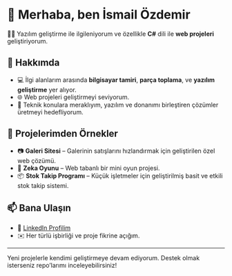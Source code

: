 # 👋 Merhaba, ben İsmail Özdemir

👨‍💻 Yazılım geliştirme ile ilgileniyorum ve özellikle **C#** dili ile **web projeleri** geliştiriyorum.

## 💼 Hakkımda

- 💻 İlgi alanlarım arasında **bilgisayar tamiri**, **parça toplama**, ve **yazılım geliştirme** yer alıyor.  
- 🌐 Web projeleri geliştirmeyi seviyorum.  
- 🔧 Teknik konulara meraklıyım, yazılım ve donanımı birleştiren çözümler üretmeyi hedefliyorum.

## 🚀 Projelerimden Örnekler

- 📷 **Galeri Sitesi** – Galerinin satışlarını hızlandırmak için geliştirilen özel web çözümü.  
- 🧠 **Zeka Oyunu** – Web tabanlı bir mini oyun projesi.  
- 📦 **Stok Takip Programı** – Küçük işletmeler için geliştirilmiş basit ve etkili stok takip sistemi.

## 📫 Bana Ulaşın

- 🔗 [LinkedIn Profilim](https://www.linkedin.com/in/ismail-%C3%B6zdemir-114107331)  
- ✉️ Her türlü işbirliği ve proje fikrine açığım.

---

Yeni projelerle kendimi geliştirmeye devam ediyorum. Destek olmak isterseniz repo’larımı inceleyebilirsiniz!
